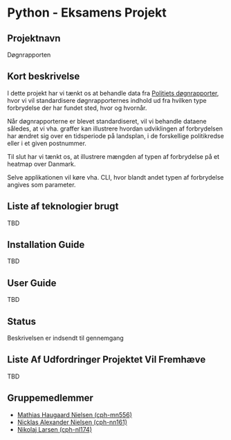 # Python - Eksamens Projekt

## Projektnavn

Døgnrapporten

## Kort beskrivelse

I dette projekt har vi tænkt os at behandle data fra [Politiets døgnrapporter](https://politi.dk/doegnrapporter), hvor vi vil standardisere døgnrapporternes indhold ud fra hvilken type forbrydelse der har fundet sted, hvor og hvornår.

Når døgnrapporterne er blevet standardiseret, vil vi behandle dataene således, at vi vha. graffer kan illustrere hvordan udviklingen af forbrydelsen har ændret sig over en tidsperiode på landsplan, i de forskellige politikredse eller i et given postnummer.

Til slut har vi tænkt os, at illustrere mængden af typen af forbrydelse på et heatmap over Danmark.

Selve applikationen vil køre vha. CLI, hvor blandt andet typen af forbrydelse angives som parameter.

## Liste af teknologier brugt

TBD

## Installation Guide

TBD

## User Guide

TBD

## Status

Beskrivelsen er indsendt til gennemgang

## Liste Af Udfordringer Projektet Vil Fremhæve

TBD

## Gruppemedlemmer

- [Mathias Haugaard Nielsen (cph-mn556)](https://github.com/Haugaard-DK/)
- [Nicklas Alexander Nielsen (cph-nn161)](https://github.com/nicklasanielsen/)
- [Nikolaj Larsen (cph-nl174)](https://github.com/Nearial)

